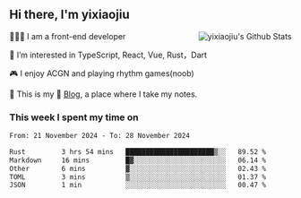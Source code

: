 ## Hi there, I'm yixiaojiu

<img align="right" src="https://bad-apple-github-readme.vercel.app/api?show_icons=true&hide_title=true&hide_rank=true&count_private=true&show_bg=1&username=yixiaojiu" alt="yixiaojiu's Github Stats"/>

🧑🏻‍💻 I am a front-end developer

👀 I’m interested in TypeScript, React, Vue, Rust，Dart

🎮 I enjoy ACGN and playing rhythm games(noob)

🌱 This is my 📝 [Blog](https://note.yixiaojiu.top), a place where I take my notes.

### This week I spent my time on

<!--START_SECTION:waka-->

```txt
From: 21 November 2024 - To: 28 November 2024

Rust         3 hrs 54 mins   ██████████████████████▒░░   89.52 %
Markdown     16 mins         █▓░░░░░░░░░░░░░░░░░░░░░░░   06.14 %
Other        6 mins          ▓░░░░░░░░░░░░░░░░░░░░░░░░   02.43 %
TOML         3 mins          ▒░░░░░░░░░░░░░░░░░░░░░░░░   01.37 %
JSON         1 min           ░░░░░░░░░░░░░░░░░░░░░░░░░   00.47 %
```

<!--END_SECTION:waka-->
